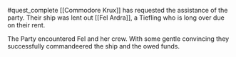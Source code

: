 #quest_complete 
[[Commodore Krux]] has requested the assistance of the party. Their ship was lent out [[Fel Ardra]], a Tiefling who is long over due on their rent. 

The Party encountered Fel and her crew. With some gentle convincing they successfully commandeered the ship and the owed funds. 